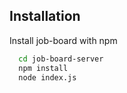 ## Installation

Install job-board with npm

```bash
  cd job-board-server
  npm install
  node index.js
```
